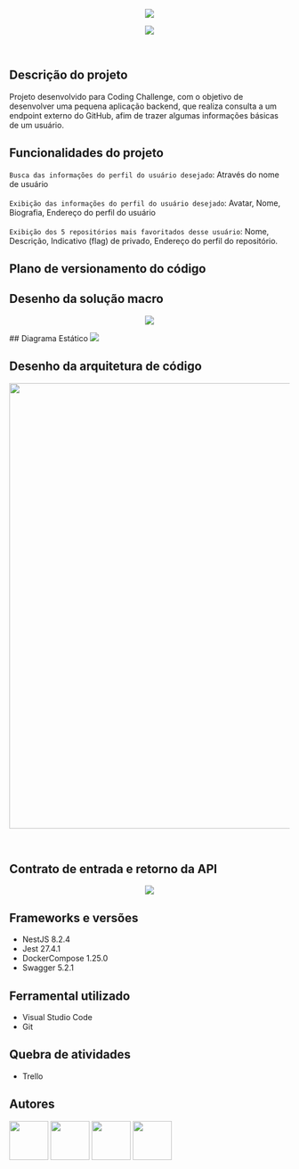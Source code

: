 <p align = "center">
 <img src = "https://user-images.githubusercontent.com/102744463/162233721-3cff2430-46bb-4360-9b03-c02cad13bf2b.png"/>
</p>
<p align = "center">
 <img src ="http://img.shields.io/static/v1?label=STATUS&message=EM%20DESENVOLVIMENTO&color=GREEN&style=for-the-badge"/>
</p> <br> 

## Descrição do projeto

Projeto desenvolvido para Coding Challenge, com o objetivo de desenvolver uma pequena aplicação backend, que realiza consulta a um endpoint externo do GitHub, afim de trazer algumas informações básicas de um usuário. 

## Funcionalidades do projeto
`Busca das informações do perfil do usuário desejado`: Através do nome de usuário <br><br>
`Exibição das informações do perfil do usuário desejado`: Avatar, Nome, Biografia, Endereço do perfil do usuário <br><br>
`Exibição dos 5 repositórios mais favoritados desse usuário`:  Nome, Descrição, Indicativo (flag) de privado, Endereço do perfil do repositório. 

## Plano de versionamento do código

## Desenho da solução macro

<p align = "center">
<img src="https://user-images.githubusercontent.com/102744463/163205681-eb2c8c80-0f38-4a54-9b62-f5ea6a206b0d.png"/>
</p>
## Diagrama Estático

<img src ="https://user-images.githubusercontent.com/102745212/164721916-3e05ca7a-9805-4bbe-bdda-5ae1d156254a.jpg" />

## Desenho da arquitetura de código

<p align = "center">
<img src ="https://user-images.githubusercontent.com/102744463/162490820-f841c617-fa4a-46f9-8229-e49660e1ab70.png" width=800/>
</p><br>
 
## Contrato de entrada e retorno da API
<p align = "center">
<img src ="https://user-images.githubusercontent.com/102745212/162958103-5d51ac9e-7592-45a7-8686-3dd63dd61483.jpeg"/>
</p>

## Frameworks e versões

* NestJS 8.2.4
* Jest 27.4.1
* DockerCompose 1.25.0
* Swagger 5.2.1

## Ferramental utilizado

* Visual Studio Code
* Git

## Quebra de atividades

* Trello

## Autores
<div align="left">
<img src="https://user-images.githubusercontent.com/102744463/162433818-69293d6c-0c24-4af9-a32f-1547cd14840e.png" width=70 border-radius=50/>
<img src="https://user-images.githubusercontent.com/102744463/162433734-78b7e53a-9bed-41ae-ad27-fb9638a09ba6.png" width=70/>
<img src="https://user-images.githubusercontent.com/102744463/162433918-b635af32-782b-4fac-865c-b2ec087fea28.png" width=70/>
<img src="https://user-images.githubusercontent.com/102744463/162433618-1251d862-437a-4271-b7a0-bcebc7634c15.png" width=70/>
</div> 

